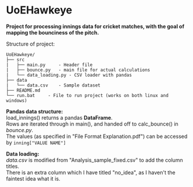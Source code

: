 # UoEHawkeye
**Project for processing innings data for cricket matches, with the goal of mapping the bounciness of the pitch.**

Structure of project:

```
UoEHawkeye/
├── src
|   ├── main.py 	- Header file
|   ├── bounce.py 	- main file for actual calculations
|   └── data_loading.py	- CSV loader with pandas
├── data
|   └── data.csv	- Sample dataset
├── README.md
└── run.bat		- File to run project (works on both linux and windows)
```

**Pandas data structure:**\
load_innings() returns a pandas **DataFrame**.\
Rows are iterated through in main(), and handed off to calc_bounce() in *bounce.py*.\
The values (as specified in "File Format Explanation.pdf") can be accessed by `inning["VALUE NAME"]`

**Data loading:**\
*data.csv* is modified from "Analysis_sample_fixed.csv" to add the column titles.\
There is an extra column which I have titled "no_idea", as I haven't the faintest idea what it is.

